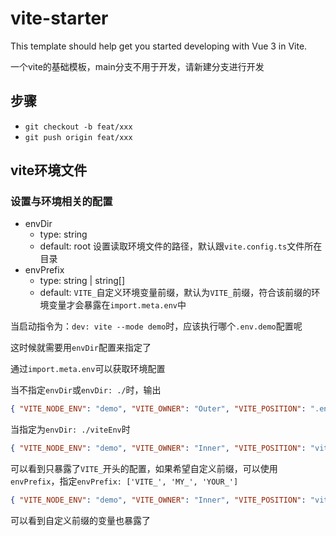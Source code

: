 # vite-starter

This template should help get you started developing with Vue 3 in Vite.

一个vite的基础模板，main分支不用于开发，请新建分支进行开发

## 步骤
- `git checkout -b feat/xxx`
- `git push origin feat/xxx`

## vite环境文件

### 设置与环境相关的配置

- envDir
  - type: string
  - default: root 设置读取环境文件的路径，默认跟`vite.config.ts`文件所在目录
- envPrefix
  - type: string | string[]
  - default: `VITE_`自定义环境变量前缀，默认为`VITE_`前缀，符合该前缀的环境变量才会暴露在`import.meta.env`中


当启动指令为：`dev: vite --mode demo`时，应该执行哪个`.env.demo`配置呢

这时候就需要用`envDir`配置来指定了

通过`import.meta.env`可以获取环境配置

当不指定`envDir`或`envDir: ./`时，输出

```json
{ "VITE_NODE_ENV": "demo", "VITE_OWNER": "Outer", "VITE_POSITION": ".env.demo", "BASE_URL": "/", "MODE": "demo", "DEV": true, "PROD": false, "SSR": false }
```

当指定为`envDir: ./viteEnv`时

```json
{ "VITE_NODE_ENV": "demo", "VITE_OWNER": "Inner", "VITE_POSITION": "viteEnv/.env.demo", "BASE_URL": "/", "MODE": "demo", "DEV": true, "PROD": false, "SSR": false }
```

可以看到只暴露了`VITE_`开头的配置，如果希望自定义前缀，可以使用`envPrefix`，指定`envPrefix: ['VITE_', 'MY_', 'YOUR_']`

```json
{ "VITE_NODE_ENV": "demo", "VITE_OWNER": "Inner", "VITE_POSITION": "viteEnv/.env.demo", "MY_PARAM1": "内部的变量1", "YOUR_PARAM2": "内部的变量2", "BASE_URL": "/", "MODE": "demo", "DEV": true, "PROD": false, "SSR": false }
```

可以看到自定义前缀的变量也暴露了

